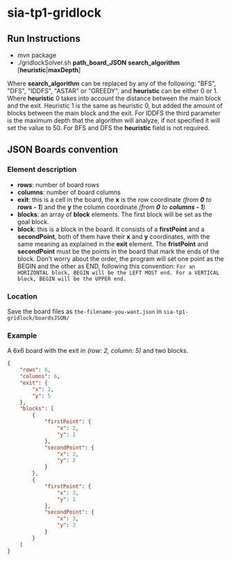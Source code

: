 # sia-tp1-gridlock

## Run Instructions
*    mvn package
*    ./gridlockSolver.sh **path_board_JSON** **search_algorithm** [**heuristic**|**maxDepth**]

Where **search_algorithm** can be replaced by any of the following: "BFS", "DFS", "IDDFS", "ASTAR" or "GREEDY", 
and **heuristic** can be either 0 or 1. Where **heuristic** 0 takes into account the distance between the main block and
 the exit. Heuristic 1 is the same as heuristic 0, but added the amount of blocks between the main block and the exit. 
 For IDDFS the third parameter is the maximum depth that the algorithm will analyze, if not specified it will set the 
 value to 50. For BFS and DFS the **heuristic** field is not required.
 

## JSON Boards convention
### Element description
* **rows**: number of board rows
* **columns**: number of board columns
* **exit**: this is a cell in the board, the **x** is the row coordinate _(from **0** to **rows - 1**)_ and the **y** 
the column coordinate _(from **0** to **columns - 1**)_
* **blocks**: an array of **block** elements. The first block will be set as the goal block.
* **block**: this is a block in the board. It consists of a **firstPoint** and a **secondPoint**, both of them have 
their **x** and **y** coordinates, with the same meaning as explained in the **exit** element. The **fristPoint** 
and **secondPoint** must be the points in the board that mark the ends of the block. Don't worry about the order, the 
program will set one point as the BEGIN and the other as END, following this convention: 
```For an HORIZONTAL block, BEGIN will be the LEFT MOST end. For a VERTICAL block, BEGIN will be the UPPER end.```

### Location
Save the board files as ```the-filename-you-want.json``` in ```sia-tp1-gridlock/boardsJSON/```

### Example
A 6x6 board with the exit in _(row: 2, column: 5)_ and two blocks.
```JSON
{
	"rows": 6,
	"columns": 6,
	"exit": {
		"x": 2,
		"y": 5
	},
	"blocks": [
		{
			"firstPoint": {
				"x": 2,
				"y": 1
			},
			"secondPoint": {
				"x": 2,
				"y": 2
			}
		},
		{
			"firstPoint": {
				"x": 3,
				"y": 1
			},
			"secondPoint": {
				"x": 3,
				"y": 2
			}
		}
	]
}
